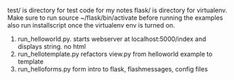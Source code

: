 test/ is directory for test code for my notes
flask/ is directory for virtualenv. Make sure to run source ~/flask/bin/activate before running the examples
also run installscript once the virtualenv env is turned on. 


1) run_helloworld.py. starts webserver at localhost:5000/index and displays string. no html
2) run_hellotemplate.py refactors view.py from helloworld example to template
3) run_helloforms.py form intro to flask, flashmessages, config files

